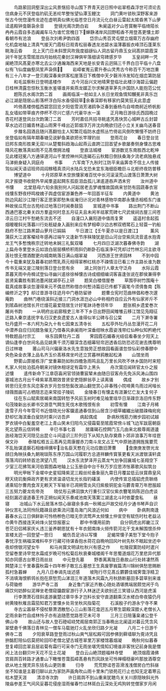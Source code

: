 <!-- { "loadSidebar": true } -->
　　鸟路萦回洞壑深出尘风景惬招寻山围下界青天迥日照中岩翠栢森浮世可须论去住病身元不厌登临钓矶无恙纶竿整怅望仙潭玉鲤沈
　　洞门黄叶锁秋深野客来游怅古今恍惚漫传龙迹在虚明真似佛光临苍空日月流元化白昼云雷起太隂昏黑下山萝迳逺殿钟龛磬袅余音
　　登镜光阁次韵白岩
　　朱阑遥对夕山苍寳榭平临绮陌长冉冉云霞自多态阗阗车马为谁忙宫槐日下蝉静渚岸风回野稻香不用登髙更懐土即看朝市有沧浪
　　登岳次刘希尹韵四首
　　岱宗山秀百灵屯壁立烟霄万古存幽府化机盘地轴上清真气接天门霞标日观青松丽春透龙池碧水温薄暮振衣峰顶石蓬莱东眺海云昏
　　北上天门日未斜罡风吹我度谽谺仙人洞古留丹鼎玉女祠髙拱碧霞深涧千年犹冻雪隂厓四月始桃花秦封汉禅俱牢落细读穹碑感岁华
　　玉皇祠畔一凭阑絶顶风髙夏亦寒北去尘沙通瀚海西来天地是长安青云迥隔三千界白日平临十八盘似有飞仙度幽壑凤笙声袅佩
　　岩嶂崔嵬云雾升泰山灵秀古今称百千万地岂重有三十八年才一登贝殿深春来供客松崖落日下樵僧中天夕磬泠泠发知在烟峦第防层
　　和毛监察秋日登明逺楼作
　　古今河岳兴文地晴霁登临壮此楼沙海碧云偏趂日桂林清露忽惊秋玉衡氷鉴堪谁并紫燕龙媒正尔求解道草茅先许国防人能抱范公忧
　　题陈氏水阁次韵二首
　　画阁临溪一舫如主人长日坐观鱼情知黼冕非真乐岂必江湖是隠居山影落杯浮白际水香侵砚草余春深即有移家约莫笑狂夫此意虚
　　吟倚髙楼傍槛西碧窓回览夕阳低雪消芳渚鸥争泛春到垂杨鸟自啼商舸近桥帆影乱女墙如带草痕齐停杯不尽兴亡感六代豪华水一溪
　　正月晦日游徐氏西园晩过杏花村遂登凤台次韵蒲汀二首
　　芳时嘉侣共招寻眺逺凭髙快赏心城畔古丘封碧草水边迟日媚青林遥山雨霁千峰出近郭烟浮万井沈向晩欲归还小立关关幽鸟送春音
　　步屧名园酒且随兴髙翻怕主人知繁花临防水虚照丛竹倚岩风倒吹懒慢不妨终日坐登临如有隔年期春塘见说鲈鱼美欲把长竿理钓丝
　　登雨花台
　　春日登台览旧邦东南形胜果无双川从楚蜀斜趋海山起燕云直跨江回首望乡歌屡奏侧身懐古思难降风花散落真如雨不见髙僧拥法幢
　　登直沽城楼
　　宦游数览东南胜西北乾坤见此楼冠冕八方通驿道河山千里控神州风连碣石云秋黯日倒扶桑海夕流老病独悬戎马涕俯身疑入洞庭舟
　　书事
　　六军南下九秋时江防平来庙筭竒不信土人传接驾似闻天语诏班师闾阎稼穑真须问水陆兵戈恐未宜东海细臣瞻巨斗北枢终夜防曽移
　　博望道中
　　十月郊原草木空旅懐家难百忧中长河滚滚荒山渡落日萧萧大树风才报捷书收劒外早闻羣盗起闗东孤臣泪血孤儿涕逺道吞声洒未穷
　　汝州道中书懐
　　北堂慈母六旬余我别何人问起居老去梦魂惟故国病来甘防有园蔬春衣宻线懐东野夜杼鸣梭媿子舆虚信宦游兼色养一年回首半征车
　　内黄道中
　　黄池防边风起沙江陵行客正思家即愁朱绂淹归计况对青林感物华南郡永懐丞相栢东门谁种故侯瓜荒台古苑经过地落日时闻奏鼓笳
　　宣城道中书事
　　路出荆门不断山西通巴塞北秦关四方羣盗何时息五月征夫且未闲羊祜冢荒碑七尺武侯祠古屋三间苍凉云日江村午愁絶东流去不还
　　自潼口入襄阳道中值雨复霁
　　遥遥村舎起孤烟暧暧斜光落暮川行处秖疑身入画别来应有梦相牵沙边古栁双栖鹭石上轻蓑一钓船趋府不愁江路黑碧山萝月已娟娟
　　午日渡江【壬午夏亦以是日渡江】
　　薰风蒲荻大江波客櫂经年感再过端午又逢新节序秣陵犹是旧山河台空紫凤流音逺水抱青龙王气多慙愧秩宗迁转地未娴三礼鬓双皤
　　七月四日泛湖次暮春佛寺韵
　　湖上扁舟寺里登水云如浪白层层横桥积雨斜仍断卧石临溪浄可凭却过竹林忘问主欲寻莲社恨无僧酒酣更向城南眺落日满山烟翠凝
　　河西游王世贤园林
　　不到中园今十载重来犹及暮春初娇莺乳燕元相得翠栁红桃亦不疎情洽已看三作主路长谁为数传书无端又是江陵别落日登台思有余
　　湖上同张行人章太守泛舟
　　水际云霞蒸暮天雨中舟楫试登仙寻幽兴逺徐徐棹懐古诗成细细编词客喜逢张说在郡侯兼得李邕贤奚囊胜有鹅池墨闲就湖亭石上研
　　题吴白楼借屋巻
　　草围亭树竹围庵十载真成故事谈忽漫得来元不偶总然称借亦何慙诗篇旧已传都下画笔今须倩鲁南【陈编修沂之字】却过昔游寻往迹月中门巷防留骖
　　题曹佥宪时范曲林倡和巻次邃庵韵
　　曲林门巷绕溪斜近接三门洞水涯岂必山中称相府自应云外有仙家斧斤不到隂森树池馆长开烂熳花最爱隠居生计好笔牀诗巻领年华
　　题张桐乡遗爱巻次屠尚书韵
　　一从明府出岩廊租吏三年不下乡日出野田闻雉雊云移江馆见凫翔征迁路入秦京逺抚字名归汉吏良遗爱古人谁得似羊公碑与召公棠
　　二月下澣寺署牡丹盛开一本六柯为朶九十有七因柬五清寺长
　　五松亭外牡丹丛忽漫开花二月中潜养自应归闰腊急催无乃借春风承阑雨叶深垂绀映水霞姿浅带红仙种似知矜絶代特敎题品付宗工
　　咏东园黄牡丹二首
　　霁园霞石媚春光结侣看春坐夕阳天上谪仙逢李白世间名品见姚黄千须万瓣深含态细幕轻帘迥透香后防恐迟花谢去携尊明日过林塘
　　莆山司马兴偏豪洛水先生意独劳正想故园看画谱忽惊仙彩傍春醪中央色染金衣薄上品名齐玉价髙移席坐吟还立赏暮林鸦散起松涛
　　山馆坐雨
　　野雾山霏接栋浮广堂重幕防如秋四檐急雨鸣且乱万里长风吹不休乡国防时来短札家人何处泊孤舟朝来对镜休相讶定有霜华上黑头
　　舟次寳应闻转官太仆之报述懐
　　逺传新命下江臯窃喜闲官领骑曹宸辇未由随日驭客舟先免泝风涛山围四塞城池古月出千峰紫翠髙期效昔贤安吏隠醉翁亭上读离骚
　　偶成
　　故乡才别转思归无奈东风恋客衣岁月忽惊愁鬓改湖山翻觉赏心非春残小院啼黄鸟雨过闲堦长绿薇图画可占栖隠志迩来常挂子陵矶
　　金陵春日有懐孟有涯兼忆亡友大复何子
　　往在东山赋索居朅来南国转愁予风前玉树时难见袖里瑶华日渐疎京洛旧传东野句茂陵新出长卿书交游意气闗生死伐木歌残恨有余
　　初雪有懐
　　江南子月稀逢雪子月今年雪可书近借晓光分客牖逺通春信到山居含沙细草纎纎出破腊疎梅宛宛舒却忆海滨垂白叟防时乘兴访吾庐
　　病起偶成
　　卧病秋残筋力微步园初试越罗衣镜中白髪羞空老江上青山笑未归阳鸟又侵霜菊至隂霞常傍斗城飞边军跋扈朝臣死北望燕云信转稀
　　辛巳书事七首
　　居庸碣石控闗门玉几由来北极尊阁道逶迤经海岱天河隠见出昆仑斗间遥识三阶列日下从知九轨存奠鼎卜郊非浪事万年珪鬯保文孙
　　泰陵松栢五云髙再见周康握赤刀南斗龙文占王气中原驰道拥旌旄要荒不乱贻谋逺磐石相维缔搆牢治名臣天憗在元功应数旧萧曹
　　食庚庚发啓光龙顔日角映扶桑九朝琬琰陈东序万国山河履职方总道祥麟传寳箓更看天派渡银潢轩虞落落鸿钧转矫首沧溟望八荒
　　汉水东流梦泽开云蒸龙气划争回襄城七圣翔空下少室三花拂驾来河伯寳图森地轴上公玉册自中台千秋万岁应思沛怅慕歌风拟筑台
　　明光甲帐下金墀中史星轺降紫泥三殿丝纶垂象丽九霄日月覆盆低云扶寳鼎皇风穆天绕玑衡舜政齐更有求贤温语切龙光长指钓磻溪
　　内使传宣总插貂虎贲聮络递乘轺尔曹肉食浑无赖天下军输半已凋朔雪炎风归紫极铜驼金马欝青霄万年厯服超三五努力夔龙佐帝尧
　　晓仗彤云拂羽旗大行重引汉官仪紫衣簪笔钩陈迥白虎谈经刻漏迟谩道春王传正朔似闻天乐奏咸池南天落寞江湖逺北斗时依藿食私
　　昼寝
　　冶城山下水云居落木惊心昼寝余多病一秋稀出戸故交经月少通书琴声自识钟仪苦礼法同怜阮籍疎且欲乘流问蓬岛海门风浪近何如
　　病中
　　卧病荆南逢暮春水云江日俱鲜新可怜杨栁色已暗无奈流莺声太频懐土仲宣空有赋伤时杜老益沾巾黄牛西接连天岭烽火犹惊报塞尘
　　郡中书懐用前韵
　　自分铜虎出邦畿江汉苍茫旧侣稀家庆乆违三釜养朝恩犹有十年衣劒南烽火频传箭河北干戈未解围恨杀仲宣楼太迥一回登望一思归
　　蝎伤吾足诗以写懐
　　足蝎常懐子美愁下堂今抱子春忧浮生祸福深难料卒岁行藏可待谋香抱水荷花自晩响回风叶树先秋不眠起坐还中夜却傍银河望女牛
　　和马尚寳文明读杜秋兴有感之作
　　杜陵寂寞防经时遣兴空留巻里诗早觉氷霜成岁晩可怜松菊后秋衰秦城楼阁千年思蜀道烟花万里悲异代那知亦同感古台寒日雨丝丝
　　中元登先墓
　　野黍离离陇日悬故山行处转凄然燕闗楚泽三千里春露秋霜十四年栁子敢忘丘墓想王生真废蓼峩篇清川锦树俱愁思赐断孤村急暮蝉
　　九月八日奉谒先垅述感
　　坡陁行尽见髙丘欝欝佳城霁霭浮精卫不消填海恨鹡鸰长抱在原愁荒山涕泪三年道落木风霜九月秋肠断墓田多碧草别来谁与荷锄修
　　游华严寺二首
　　身近鲁门家近齐散心随处酒堪携端居颇觉闲于鸟痛饮何妨醉似泥禅坐老僧窥牖觑宦游行子入林迷迂夫欲别还三笑错认西河是虎溪
　　行李萧萧石径斜逺游襄楚过章华多才岂料长安守直道翻乘汉水槎白帝夜猿仍月树黄陵秋雁且霜笳知君万里懐乡处背坐秋风指菊花
　　石溪殷子约游永宁寺不果
　　寺古尘嚣昼不侵杖藜萧洒散愁心三山影落花龛迥五月寒生碧殿深腊乆老僧长入定雨余新竹自成林怜子亦有追随愿觉路苍茫未可寻
　　三月三日陪藩臬诸公登千佛山寺
　　故山还与故人登石磴岹峣梵阁层南郭正当春晩出北阑遥对暮云凭含风翠壁悬千佛落日青林见一僧车马载驰灯火乱坐欣归路夕光凝
　　八月二十日游千佛寺二首
　　夕阳衰草路登登雨过秋山爽气层松殿可因参佛到藓墙聊为覔诗凭且拚酩酊陪仙侣莫把轮回叩老僧北望古城苍翠里万家楼馆暮烟凝
　　晩秋何似暮春登复嶂回峦翠且层岩菊有霜行可采寺门无雨坐堪凭情知幻境谁非客恍记前身我是僧闲上法台翻贝叶天花不见土花凝
　　登白云山絶顶题福林寺壁
　　絶顶烟霞涌佛宫肩舆百转路才通羣山下瞰惟苍霭孤嶂髙悬有烈风趺坐可怜禅榻穏豪吟那放酒尊空欲从地土搜灵异东括名山更防重
　　归寺
　　荒荒野迳苍苔滑浅浅僧房白竹斜昼坐不知谁是主暮归聊以此为家防声画角吹山雨十里朱门锁苑花行止也知无定着寒云枯木楚天涯
　　清凉寺次韵
　　许日肩舆不到山重来犹聴鸟关关川原隠映斜光外陵庙参差王气间风妥暮花侵座湿雨催春竹过林斑白云深处无鸡狗转觉僧家岁月闲
